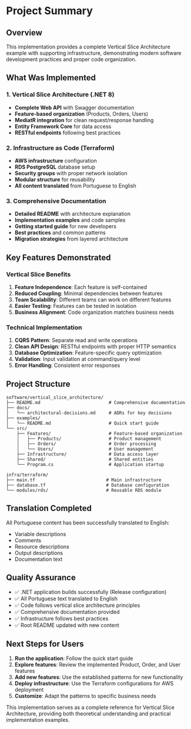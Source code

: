 # Project Summary

## Overview
This implementation provides a complete Vertical Slice Architecture example with supporting infrastructure, demonstrating modern software development practices and proper code organization.

## What Was Implemented

### 1. Vertical Slice Architecture (.NET 8)
- **Complete Web API** with Swagger documentation
- **Feature-based organization** (Products, Orders, Users)
- **MediatR integration** for clean request/response handling
- **Entity Framework Core** for data access
- **RESTful endpoints** following best practices

### 2. Infrastructure as Code (Terraform)
- **AWS infrastructure** configuration
- **RDS PostgreSQL** database setup
- **Security groups** with proper network isolation
- **Modular structure** for reusability
- **All content translated** from Portuguese to English

### 3. Comprehensive Documentation
- **Detailed README** with architecture explanation
- **Implementation examples** and code samples
- **Getting started guide** for new developers
- **Best practices** and common patterns
- **Migration strategies** from layered architecture

## Key Features Demonstrated

### Vertical Slice Benefits
1. **Feature Independence**: Each feature is self-contained
2. **Reduced Coupling**: Minimal dependencies between features  
3. **Team Scalability**: Different teams can work on different features
4. **Easier Testing**: Features can be tested in isolation
5. **Business Alignment**: Code organization matches business needs

### Technical Implementation
1. **CQRS Pattern**: Separate read and write operations
2. **Clean API Design**: RESTful endpoints with proper HTTP semantics
3. **Database Optimization**: Feature-specific query optimization
4. **Validation**: Input validation at command/query level
5. **Error Handling**: Consistent error responses

## Project Structure
```
software/vertical_slice_architecture/
├── README.md                          # Comprehensive documentation
├── docs/
│   └── architectural-decisions.md     # ADRs for key decisions
├── examples/
│   └── README.md                      # Quick start guide
└── src/
    ├── Features/                      # Feature-based organization
    │   ├── Products/                  # Product management
    │   ├── Orders/                    # Order processing  
    │   └── Users/                     # User management
    ├── Infrastructure/                # Data access layer
    ├── Shared/                        # Shared entities
    └── Program.cs                     # Application startup

infra/terraform/
├── main.tf                           # Main infrastructure
├── database.tf                       # Database configuration
└── modules/rds/                      # Reusable RDS module
```

## Translation Completed
All Portuguese content has been successfully translated to English:
- Variable descriptions
- Comments
- Resource descriptions
- Output descriptions
- Documentation text

## Quality Assurance
- ✅ .NET application builds successfully (Release configuration)
- ✅ All Portuguese text translated to English
- ✅ Code follows vertical slice architecture principles
- ✅ Comprehensive documentation provided
- ✅ Infrastructure follows best practices
- ✅ Root README updated with new content

## Next Steps for Users
1. **Run the application**: Follow the quick start guide
2. **Explore features**: Review the implemented Product, Order, and User features
3. **Add new features**: Use the established patterns for new functionality
4. **Deploy infrastructure**: Use the Terraform configurations for AWS deployment
5. **Customize**: Adapt the patterns to specific business needs

This implementation serves as a complete reference for Vertical Slice Architecture, providing both theoretical understanding and practical implementation examples.